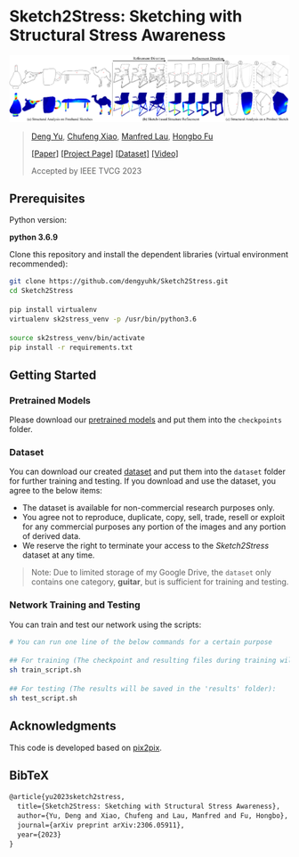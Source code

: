 # Sketch2Stress: Sketching with Structural Stress Awareness

![Teaser](fig/teaser.png)

> [Deng Yu](https://dengyuhk.github.io/), [Chufeng Xiao](https://scholar.google.com/citations?user=2HLwZGYAAAAJ&hl=en), [Manfred Lau](https://www.scm.cityu.edu.hk/people/lau-chung-man-manfred), [Hongbo Fu](https://sweb.cityu.edu.hk/hongbofu/)
>
> [[Paper]](https://arxiv.org/abs/2306.05911) [[Project Page]](https://dengyuhk.github.io/Sketch2Stress/) [[Dataset]](#Dataset) [[Video]](https://www.youtube.com/watch?v=WLfEeeFJbYY)
>
> Accepted by IEEE TVCG 2023

## Prerequisites

Python version:

**python 3.6.9**

Clone this repository and install the dependent libraries (virtual environment recommended):

```bash
git clone https://github.com/dengyuhk/Sketch2Stress.git
cd Sketch2Stress

pip install virtualenv
virtualenv sk2stress_venv -p /usr/bin/python3.6

source sk2stress_venv/bin/activate
pip install -r requirements.txt 
```

## Getting Started

### Pretrained Models

Please download our [pretrained models](https://drive.google.com/file/d/1h4YdpRQ1H_ohvCtCxWxgV-x0siH01VfR/view?usp=sharing) and put them into the `checkpoints` folder.

### Dataset

You can download our created [dataset](https://drive.google.com/file/d/1EdItIZgZRyj8uHh1gWykjtBQZYTcrK6-/view?usp=sharing) and put them into the `dataset` folder for further training and testing. If you download and use the dataset, you agree to the below items:

* The dataset is available for non-commercial research purposes only.
* You agree not to reproduce, duplicate, copy, sell, trade, resell or exploit for any commercial purposes any portion of the images and any portion of derived data.
* We reserve the right to terminate your access to the *Sketch2Stress* dataset at any time.

> Note: Due to limited storage of my Google Drive, the `dataset` only contains one category, **guitar**, but is sufficient for training and testing.  

### Network Training and Testing

You can train and test our network using the scripts:

```bash
# You can run one line of the below commands for a certain purpose

## For training (The checkpoint and resulting files during training will be saved in the 'checkpoints' folder):
sh train_script.sh

## For testing (The results will be saved in the 'results' folder):
sh test_script.sh
```

## Acknowledgments

This code is developed based on [pix2pix](https://github.com/phillipi/pix2pix).

## BibTeX

```tex
@article{yu2023sketch2stress,
  title={Sketch2Stress: Sketching with Structural Stress Awareness},
  author={Yu, Deng and Xiao, Chufeng and Lau, Manfred and Fu, Hongbo},
  journal={arXiv preprint arXiv:2306.05911},
  year={2023}
}
```

